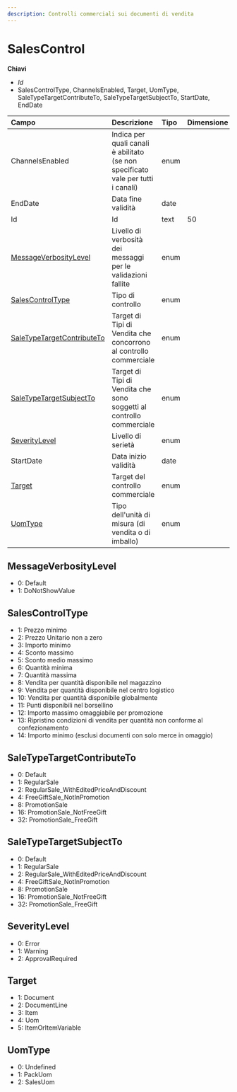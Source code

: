 ```yaml
---
description: Controlli commerciali sui documenti di vendita
---
```


# SalesControl

**Chiavi**

* _Id_
* SalesControlType, ChannelsEnabled, Target, UomType, SaleTypeTargetContributeTo, SaleTypeTargetSubjectTo, StartDate, EndDate

| Campo | Descrizione | Tipo | Dimensione |
| :--- | :--- | :--- | :--- |
| ChannelsEnabled | Indica per quali canali è abilitato \(se non specificato vale per tutti i canali\) | enum |  |
| EndDate | Data fine validità | date |  |
| Id | Id | text | 50 |
| [MessageVerbosityLevel](salescontrol.md#messageverbositylevel) | Livello di verbosità dei messaggi per le validazioni fallite | enum |  |
| [SalesControlType](salescontrol.md#salescontroltype) | Tipo di controllo | enum |  |
| [SaleTypeTargetContributeTo](salescontrol.md#saletypetargetcontributeto) | Target di Tipi di Vendita che concorrono al controllo commerciale | enum |  |
| [SaleTypeTargetSubjectTo](salescontrol.md#saletypetargetsubjectto) | Target di Tipi di Vendita che sono soggetti al controllo commerciale | enum |  |
| [SeverityLevel](salescontrol.md#severitylevel) | Livello di serietà | enum |  |
| StartDate | Data inizio validità | date |  |
| [Target](salescontrol.md#target) | Target del controllo commerciale | enum |  |
| [UomType](salescontrol.md#uomtype) | Tipo dell'unità di misura \(di vendita o di imballo\) | enum |  |

## MessageVerbosityLevel

* 0: Default
* 1: DoNotShowValue

## SalesControlType

* 1: Prezzo minimo
* 2: Prezzo Unitario non a zero
* 3: Importo minimo
* 4: Sconto massimo
* 5: Sconto medio massimo
* 6: Quantità minima
* 7: Quantità massima
* 8: Vendita per quantità disponibile nel magazzino
* 9: Vendita per quantità disponibile nel centro logistico
* 10: Vendita per quantità disponibile globalmente
* 11: Punti disponibili nel borsellino
* 12: Importo massimo omaggiabile per promozione
* 13: Ripristino condizioni di vendita per quantità non conforme al confezionamento
* 14: Importo minimo \(esclusi documenti con solo merce in omaggio\)

## SaleTypeTargetContributeTo

* 0: Default
* 1: RegularSale
* 2: RegularSale\_WithEditedPriceAndDiscount
* 4: FreeGiftSale\_NotInPromotion
* 8: PromotionSale
* 16: PromotionSale\_NotFreeGift
* 32: PromotionSale\_FreeGift

## SaleTypeTargetSubjectTo

* 0: Default
* 1: RegularSale
* 2: RegularSale\_WithEditedPriceAndDiscount
* 4: FreeGiftSale\_NotInPromotion
* 8: PromotionSale
* 16: PromotionSale\_NotFreeGift
* 32: PromotionSale\_FreeGift

## SeverityLevel

* 0: Error
* 1: Warning
* 2: ApprovalRequired

## Target

* 1: Document
* 2: DocumentLine
* 3: Item
* 4: Uom
* 5: ItemOrItemVariable

## UomType

* 0: Undefined
* 1: PackUom
* 2: SalesUom
